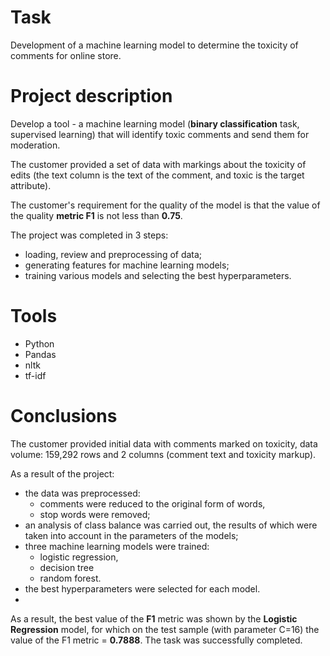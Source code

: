 # Task
Development of a machine learning model to determine the toxicity of comments for online store.

# Project description
Develop a tool - a machine learning model (**binary classification** task, supervised learning) that will identify toxic comments and send them for moderation.

The customer provided a set of data with markings about the toxicity of edits (the text column is the text of the comment, and toxic is the target attribute).

The customer's requirement for the quality of the model is that the value of the quality **metric F1** is not less than **0.75**.

The project was completed in 3 steps:
- loading, review and preprocessing of data;
- generating features for machine learning models;
- training various models and selecting the best hyperparameters.
  
# Tools
- Python
- Pandas
- nltk
- tf-idf

# Сonclusions
The customer provided initial data with comments marked on toxicity, data volume: 159,292 rows and 2 columns (comment text and toxicity markup).

As a result of the project:
- the data was preprocessed:
     -  comments were reduced to the original form of words,
     -  stop words were removed;
- an analysis of class balance was carried out, the results of which were taken into account in the parameters of the models;
- three machine learning models were trained:
     -  logistic regression,
     -  decision tree 
     -  random forest.
- the best hyperparameters were selected for each model.
- 
As a result, the best value of the **F1** metric was shown by the **Logistic Regression** model, for which on the test sample (with parameter C=16) the value of the F1 metric = **0.7888**.
The task was successfully completed.
